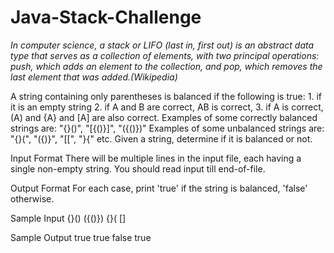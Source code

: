 # Java-Stack-Challenge

*In computer science, a stack or LIFO (last in, first out) is an abstract data type that serves as a collection of elements, with two principal operations: push, which adds an element to the collection, and pop, which removes the last element that was added.(Wikipedia)*

A string containing only parentheses is balanced if the following is true: 1. if it is an empty string 2. if A and B are correct, AB is correct, 3. if A is correct, (A) and {A} and [A] are also correct.
Examples of some correctly balanced strings are: "{}()", "[{()}]", "({()})"
Examples of some unbalanced strings are: "{}(", "({)}", "[[", "}{" etc.
Given a string, determine if it is balanced or not.

Input Format
There will be multiple lines in the input file, each having a single non-empty string. You should read input till end-of-file.


Output Format
For each case, print 'true' if the string is balanced, 'false' otherwise.

Sample Input
{}()
({()})
{}(
[]

Sample Output
true
true
false
true

